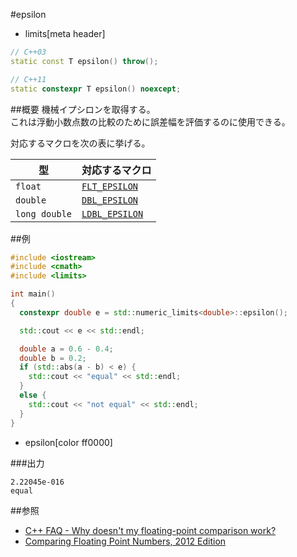 #epsilon
* limits[meta header]

```cpp
// C++03
static const T epsilon() throw();

// C++11
static constexpr T epsilon() noexcept;
```

##概要
機械イプシロンを取得する。  
これは浮動小数点数の比較のために誤差幅を評価するのに使用できる。  

対応するマクロを次の表に挙げる。

| 型            | 対応するマクロ                                      |
|---------------|-----------------------------------------------------|
| `float`       | [`FLT_EPSILON`](/reference/cfloat/flt_epsilon.md)   |
| `double`      | [`DBL_EPSILON`](/reference/cfloat/dbl_epsilon.md)   |
| `long double` | [`LDBL_EPSILON`](/reference/cfloat/ldbl_epsilon.md) |


##例
```cpp
#include <iostream>
#include <cmath>
#include <limits>

int main()
{
  constexpr double e = std::numeric_limits<double>::epsilon();

  std::cout << e << std::endl;

  double a = 0.6 - 0.4;
  double b = 0.2;
  if (std::abs(a - b) < e) {
    std::cout << "equal" << std::endl;
  }
  else {
    std::cout << "not equal" << std::endl;
  }
}
```
* epsilon[color ff0000]

###出力
```
2.22045e-016
equal
```

##参照
- [C++ FAQ - Why doesn't my floating-point comparison work?](http://www.parashift.com/c++-faq-lite/floating-point-arith.html)
- [Comparing Floating Point Numbers, 2012 Edition](http://randomascii.wordpress.com/2012/02/25/comparing-floating-point-numbers-2012-edition/)

